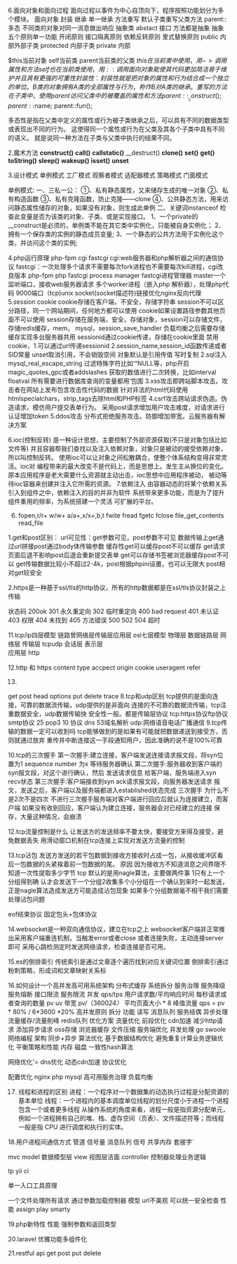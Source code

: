 6.面向对象和面向过程
面向过程以事件为中心自顶向下，程序按照功能划分为多个模块。
面向对象
封装 
继承  单一继承 方法重写 默认子类重写父类方法 parent::
多态 不同类的对象对同一消息做出响应 抽象类 abstact 接口 方法都是抽象
抽象
五个原则单一功能 开闭原则 接口隔离原则 依赖反转原则 里式替换原则
public 内部外部子类
protected  内部子类
private 内部

$this当前对象 self当前类 parent当前类的父类
$this 在当前类中使用，用->调用属性和方法
self也在当前类使用，用::调用
面向对象能使其代码更加简洁易于维护并且具有更强的可重性
封装性：封装性就是把对象的属性和行为结合成一个独立的单位。
B类的对象拥有A类的全部属性与行为，称作B对A类的继承。
重写的方法
在子类中，使用parent访问父类中的被覆盖的属性和方法
parent::__construct();
parent::$name;
parent::fun();

多态性是指在父类中定义的属性或行为被子类继承之后，可以具有不同的数据类型或表现出不同的行为。
这使得同一个属性或行为在父类及其各个子类中具有不同的语义。
就是说同一种方法在子类与父类中执行的结果不同。

2.魔术方法
__construct()__ __call()__ __callstatic()__ __destruct()
__clone()__ __set()__ __get()__ __toString()__ 
__sleep()__ __wakeup()__ __isset()__ __unset__


3.设计模式
单例模式 工厂模式 观察者模式 适配器模式 策略模式 门面模式

单例模式:
一、三私一公：
①、私有静态属性，又来储存生成的唯一对象
②、私有构造函数
③、私有克隆函数，防止克隆——clone
④、公共静态方法，用来访问静态属性储存的对象，如果没有对象，则生成此单例
二、关键词instanceof
检查此变量是否为该类的对象、子类、或是实现接口。
1、一个private的__construct是必须的，单例类不能在其它类中实例化，只能被自身实例化；
2、拥有一个保存类的实例的静态成员变量;
3、一个静态的公共方法用于实例化这个类，并访问这个类的实例;

4.php运行原理
php-fpm cgi fastcgi
cgi:web服务器和php解析器之间的通信协议
fastcgi：一次处理多个请求不需要每次fork进程也不需要每次kill进程，cgi改良版本
php-fpm php fastcgi process manager fastcgi进程管理器
master一个 监听端口，接收web服务器请求 多个worker进程（嵌入php
解析器），处理php代码
9000端口（tcp)unix socket(socket描述符)链接优化nginx反向代理
5.session cookie
cookie存储在客户端，不安全，存储字符串
session不可以区分路径，同一个网站期间，任何地方都可以使用
cookie如果设置路径参数其他页面不可以使用
session存储在服务端，安全，存储对象，session可以存储文件，存储redis缓存，mem，
mysql，session_save_handler
负载均衡之后需要存储缓存实现多台服务器共用
sessionid通过cookie传递，存储在cookie里面
禁用cookie，1.可以通过url传递sessionid
2.session_name,session_id函数传递或者SID常量
unset取消引用，不会销毁空间 对象默认是引用传值 写时复制
2.sql注入
mysql_real_escape_string
过滤特殊字符比如‘“NULL等，php开启magic_quotes_gpc或者addslashes
获取的数值进行二次转换，比如interval  floatval
所有需要进行数据库查询的变量都用‘包围
3.xss攻击即跨站脚本攻击。攻击者在网站上发布包含攻击性代码的数据
针对非法的html代码使用htmlspecialchars，strip_tags去除html和PHP标签
4.csrf攻击跨站请求伪造。伪造请求，模仿用户提交表单行为。
采用post请求增加用户攻击难度，对请求进行认证增加token
5.ddos攻击
分布式拒绝服务攻击。防御增加带宽。云服务器有解决方案

6.ioc(控制反转)
是一种设计思想，主要控制了外部资源获取(不只是对象包括比如文件等)
并且容器帮我们查找以及注入依赖对象，对象只是被动的接受依赖对象，
所以叫控制反转。
使用ioc可以让对象之间松散耦合，使整个体系结构变得非常灵活。ioc对
编程带来的最大改变不是代码上，而是思想上。发生主从换位的变化。
原本应用程序是老大需要什么资源就主动出击，ioc思想中应用程序被动，
被动等待ioc容器来创建并注入它所需的资源。
7.依赖注入
由容器动态的将某个依赖关系引入到组件之中，依赖注入的目的并非为软件
系统带来更多功能，而是为了提升组件重用的频率，为系统搭建一个灵活
可扩展的平台。

6. fopen,r/r+ w/w+ a/a+,x/x+,b,t
fwite fread fgetc fclose file_get_contents read_file 


1.get和post区别：
url可见性：get参数可见，post参数不可见
数据传输上get通过url拼接post通过body体传输参数
缓存性get可以缓存post不可以缓存
get请求页面后退不影响post后退会重新提交表单
get可以存储书签被浏览器缓存post不可以
get传输数据比较小不超过2-4k，post根据phpini设置，也可以无限大
post相对get较安全

2.https是一种基于ssl/tls的http协议，所有的http数据都是在ssl/tls协议封装之上传输

状态码
200ok
301     永久重定向
302     临时重定向
400 bad request
401 未认证
403 权限
404 未找到
405 方法错误
500
502
504 超时


11.tcp/ip四层模型
链路曾网络层传输层应用层
osi七层模型
物理层 
数据链路层 
网络层
传输层 tcpudp
会话层 
表示层  
应用层 http

12.http 和 https
content type
accpect
origin
cookie
useragent
refer

13.
get post head options put delete trace
8.tcp和udp区别
tcp提供的是面向连接，可靠的数据流传输，udp提供的是非面向
连接的不可靠的数据流传输，tcp注重数据安全，udp数据传输快
安全性一般。都是传输层协议
tcp:https协议ftp协议smtp协议 25 pop3 10 协议 
dns 53域名解析
udp:网络语音电话广播通信
9.tcp传输的数据一定可以收到吗
tcp能够做到的是如果有可能就把数据递送到接受方，否则就通过放弃
重传并中断连接这一手段通知用户，因此准确的说不是100%可靠

10.tcp的三次握手
第一次握手:建立连接，客户端发送连接请求报文段，将syn位置为1
sequence number 为x 等待服务器确认
第二次握手:服务器收到客户端的syn报文段，对这个进行确认，然后
发送请求信息 给客户端，服务端进入syn recv状态
第三次握手:客户端接收到syn ack请求报文段，向服务器发送请求
报文，发送之后，客户端以及服务端都进入established状态完成
三次握手
为什么不是2次不是四次
不进行三次握手服务端对客户端进行回应后就认为连接建立，而客户端
如果没有收到回应，客户端认为建立连接，服务器会对已经建立的连接
保存，大量这种情况，会崩溃



12.tcp流量控制是什么
让发送方的发送频率不要太快，要接受方来得及接受，避免数据丢失
用滑动窗口机制在tcp连接上实现对发送方流量的控制

13.tcp沾包
发送方发送的若干包数据到接收方接收时占成一包，从接收缓冲区看
后一包数据的头紧挨着前一包数据的尾。
原因 因为接收方不知道消息之间界限不知道一次性提取多少字节
tcp 默认的是用nagle算法，主要做两件事 1只有上一个分组得到确
认才会发送下一个分组2收集多个小分组在一个确认到来时一起发送，
正是nagle算法造成发送方可能造成沾包现象
如果多个分组数据毫不相干我们需要处理沾包问题

eof结束协议 固定包头+包体协议


14.websocket是一种双向通信协议，建立在tcp之上
websocket客户端非正常推出采用客户端重连机制，当触发error或者close
或者连接失败，主动连接server即可
采用心跳检测定时发送网络请求，检查连接是否可用。

15.es的倒排索引
传统索引是通过文章逐个遍历找到对应关键词位置
倒排索引通过粉刺策略，形成词和文章映射关系标 

16.如何设计一个高并发高可用系统架构
分布式缓存 系统拆分 服务治理 服务降级 服务熔断 接口限流 
服务限流
并发
qps/tps 用户请求数/平均响应时间 每秒请求或者查询的数量
pv
uv
带宽 pv/（3600*24）* 平均页面大小 * 8
峰值流量 qps = pv * 80% / 6*3600 *20%
高并发原则 
拆分 功能 读写
消息队列 服务结偶 异步处理 流量缓存/流量削峰
redis队列
优化方案 流量优化
前段优化 cdn加速 减少http请求 添加异步请求 oss存储 浏览器缓存
文件压缩
服务端优化
并发处理 go swoole 网络编程
架构 同步+异步
算法优化
基于数据结构优化
避免重复计算业务逻辑优化
平衡策略和性能 内存 磁盘
一致性hash算法

网络优化'=
dns优化 动态cdn加速 协议优化

配置优化
nginx php mysql 高可用服务治理 负载均衡

17. 线程和进程的区别
进程：一个程序对一个数据集的动态执行过程是分配资源的基本单位
线程：一个进程内的基本调度单位线程的划分尺度小于进程一个进程
包含一个或者更多线程
从操作系统的角度来看，进程一般是指资源分配单元，
例如一个进程拥有自己的堆、栈、虚存空间（页表）、文件描述符等；而线程一般是指 CPU 进行调度和执行的实体。

18.用户进程间通信方式
管道 信号量 消息队列 信号 共享内存 套接字`

mvc
model 数据模型层 view 视图层洁面 controller 控制器处理业务逻辑

tp yii ci

单一入口工具原理

一个文件处理所有请求 通过参数加载控制器 模型  url不美观 可以统一安全检查  性能
assign play smarty

19.php新特性
性能 强制参数和返回类型

20.laravel
优雅功能多组件化

21.restful api
get post put delete






